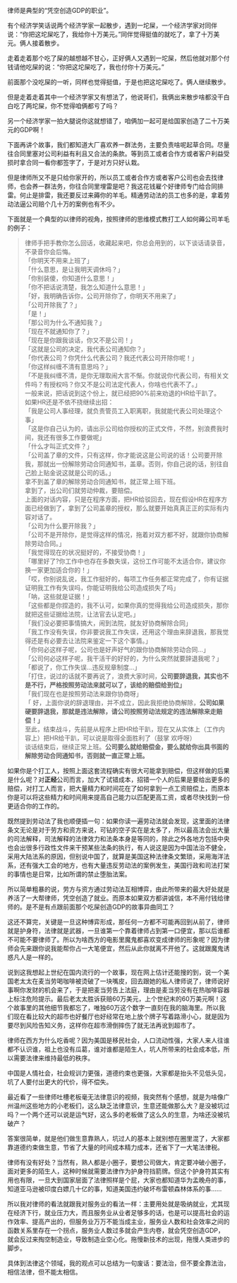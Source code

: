 



律师是典型的“凭空创造GDP的职业”。

有个经济学笑话说两个经济学家一起散步，遇到一坨屎，一个经济学家对同伴说：“你把这坨屎吃了，我给你十万美元。”同伴觉得挺值的就吃了，拿了十万美元。俩人接着散步。

走着走着那个吃了屎的越想越不甘心，正好俩人又遇到一坨屎，然后他就对那个付钱请他吃屎的说：“你把这坨屎吃了，我也付你十万美元。”

前面那个没吃屎的一听，同样也觉得挺值，于是也把这坨屎吃了。俩人继续散步。

但是走着走着其中一个经济学家又有想法了，他说哥们，我俩出来散步啥都没干白白吃了两坨屎，你不觉得咱俩都亏了吗？

另一个经济学家一拍大腿说你这就想错了，咱俩加一起可是给国家创造了二十万美元的GDP啊！

下面再讲个故事，我们都知道大厂喜欢养一群法务，主要负责啥呢起草合同。尽量往合同里塞对公司利益有利且又合法的条款。等到员工或者合作方或者客户利益受损时拿合同一看你都签字了，于是对方只好认栽。

但是律师所又不是只给你家开的，所以员工或者合作方或者客户公司也会去找律师，也会养一群法务，你往合同里埋雷是吧？我这花钱雇个好律师专门给合同排雷。何止是排雷，我还要反过来薅你的羊毛。精通劳动法的员工也多的是，拿着劳动法逼公司赔个几十万的案例也有不少。

下面就是一个典型的以律师的视角，按照律师的思维模式教打工人如何薅公司羊毛的例子：


> 律师手把手教你怎么回话，收藏起来吧，你总会用到的，以下谈话请录音，不录音你会后悔。  
> 「你明天不用来上班了」  
> 「什么意思，是让我明天调休吗？」  
> 「你别装傻，你知道什么意思！」  
> 「你不把话说清楚，我怎么知道什么意思！」  
> 「好，我明确告诉你，公司开除你了，你明天不用来了」  
> 「公司开除我了？」  
> 「是！」  
> 「那公司为什么不通知我？」  
> 「现在不就通知你了？」  
> 「现在是你跟我谈话，你又不是公司！」  
> 「这就是公司的决定，我代表公司通知你？」  
> 「你代表公司？你凭什么代表公司？我还代表公司开除你呢！」  
> 「你这样纠缠不清有意思吗？」  
> 「不是我纠缠不清，是你无理取闹大言不惭。你就说你代表公司，有相关文件吗？有授权吗？你又不是公司法定代表人，你啥也代表不了。」  
> 一般来说，把话说到这个份上，就已经把90%前来劝退的HR给干趴了。  
> 如果HR还是不依不挠继续出招：  
> 「我是公司人事经理，就负责管员工入职离职，我就能代表公司处理这个事」  
> 「这是你自己认为的，请出示公司给你授权的正式文件，不然，别浪费我时间，我还有很多工作要做呢」  
> 「什么才叫正式文件？」  
> 「公司盖了章的文件，只有这样，你才能说这是公司说的话！公司要开除我，那就出一份解除劳动合同通知书，盖章。否则，你自己说的话，别往自己脸上贴金说这就是公司的话。」  
> 拿不到盖了章的解除劳动合同通知书，就正常上班下班。  
> 拿到了，出公司们就劳动仲裁，要赔偿。  
> 上面的对话内容，只是在程序方面，把HR给驳回去，现在假设HR在程序方面已经做到了，拿到了公司盖章的授权，那么就要开始真真正正的实际有内容对话了。  
> 「公司为什么要开除我？」  
> 「公司不是开除你，是觉得这样的情况，拖着对双方都不好，就跟你协商解除劳动合同。」  
> 「我觉得现在的状况挺好的，不接受协商！」  
> 「哪里好了?你工作中也存在多数失误，这份工作可能不太适合你，建议你换一家更加适合你的！」  
> 「哎，你别说乱说，我工作挺好的，每项工作任务都正常完成了，你有证据证明我工作有失误吗，你能证明我给公司造成损失了吗」  
> 「呐，这些就是证据！」  
> 「这些都是你捏造的，我不认可，如果你真的觉得我给公司造成损失，那你就把这些证据给法院，让法官去认定吧。」  
> 「我们没必要把事情搞大，闹到法院，就友好协商解除合同」  
> 「我工作没有失误，你非要说我工作失误，还用这个理由来辞退我，那我觉得还是有必要去让法院来鉴定一下这个事情。」  
> 「你何必这样子呢，公司也是好声好气的跟你协商解除劳动合同...」  
> 「公司何必这样子呢，我干活干的好好的，为什么突然就要辞退我呢？」  
> 「都说了，你工作失误...违反规章制度...」  
> 「打住，说过的话就不要再说了，浪费大家时间，**公司要辞退我，其实也不是不行，严格按照劳动法来就可以了，该给的赔偿给到位」**  
> 「我们现在也是按照劳动法来跟你协商呀」  
> 「 好，上面你说的辞退理由，并不成立，因此我拒绝协商解除，**公司如果硬要辞退我，那就是违法解除，请公司按照劳动法规定的违法解除来走赔偿！」**  
> 至此，结束战斗，先前是从程序上把HR给干趴，现在又从实体上（工作内容上）把HR给干趴，可以说是取得全面胜利了（鼓掌 欢呼呀）  
> 谈话结束后，继续正常上班。**公司要么就给赔偿金，要么就给你出具书面的解除劳动合同通知书，否则就一直正常上班。**

如果你是个打工人，按照上面这套流程确实有很大可能拿到赔偿，但这样做的后果是什么呢？对**正经**公司而言，加大了试错成本，招错一个人的后果是要给出更多的赔偿，对打工人而言，把大量精力和时间花在了如何拿到一点工资赔偿上，而原本你是可以将这些精力和时间用来提高自己能力以匹配更高工资，或者尽快找到一份更适合你的工作的。

既然提到劳动法了我也顺便插一句：如果你读一遍劳动法就会发现，这里面的法律条文无论是对于劳方和资方来说，可钻的空子实在是太多了，所以最高法会出大量的司法解释，司法解释的法律效力和法条本身是等同的，除此之外各地方包括中央也会出很多行政性文件来干预某些法条的执行，有人说这是因为中国法治不健全，采用大陆法系的原因，但别说中国了，就算是美国这种法律条文繁琐，采用海洋法系，还有强大工会的地方，也有大量违反劳动法的案例发生，美国行政和司法打架的事情也是日常，比如所谓的禁止堕胎法案。

所以简单粗暴的说，劳方与资方通过劳动法互相博弈，由此所带来的最大好处就是养活了一大帮律师，凭空创造了就业。而原本如果双方都讲诚信，本不用付钱给律师的。是不是有点跟前面那个吃屎创造GDP的故事异曲同工？

这还不算完，关键是一旦这种博弈形成，那任何一方都不可能再回到从前了，律师就是护身符，法律就是武器，一旦谁第一个靠着律师占到第一口便宜，那以后谁都不可能不要律师了。所以为啥西方的电影里魔鬼都喜欢变成律师的形象呢？因为律师会先来跟你说我能帮你占一大笔便宜，然后从此你就离不开他了。这就跟魔鬼诱惑凡人是一样的。

说到这我想起上世纪在国内流行的一个故事，现在网上估计还能搜的到，说一个美国老太太在麦当劳喝咖啡被烫破了一块嘴皮，回去跟她的私人律师说了，律师说好事啊你发财的机会来了，于是把麦当劳告上法庭，理由是麦当劳没有在热咖啡容器上标注危险提示。最后老太太胜诉获赔60万美元，上个世纪末的60万美元啊！这个故事里的其他细节我都忘了，唯独60万这个数字一直刻在我的脑海里。所以我们现在看比较大的超市也好餐厅也好经常在地上放个牌子写着路滑小心，就是因为要尽到风险告知义务，这样你在超市滑倒摔伤了就无法再讹到超市了。

律师在西方为什么吃香呢？因为美国是移民社会，人口流动性强，大家人来人往谁都不认识谁，祖上也没有瓜葛，谁对谁都是陌生人，坑人所带来的社会成本低，所以需要法律来维持最低的秩序。

中国是人情社会，社会规训力更强，道德约束也更强，大家都是抬头不见低头见，坑了人要付出更大的代价，得不偿失。

最近看了一些律师吐槽老板毫无法律意识的视频，我突然有个感想，就是为啥像广州温州这些地方的小老板们，这么缺乏法律意识，生意还能做那么大？是没被坑过吗？一个两个还可以说是运气好，这么多的老板做了这么久的生意，为啥还没被坑破产？

答案很简单，就是他们做生意靠熟人，坑过人的基本上就别想在圈里混了，大家都靠道德约束做生意，节省了大量的时间成本精力成本，还省下了一大笔法律税。

律师有没有好处？当然有，熟人都是小圈子，要想公司做大，肯定要冲破小圈子，面对更多的陌生人，这种时候就需要法律作为护身符挡箭牌。但这个护身符其实有用也有限，一旦大到国家层面了法律照样是个屁，大家也都知道华为孟晚舟的事，知道亚马逊被印度白嫖几十亿的事，知道美国违约破坏布雷顿森林体系的事……

所以我对律师的看法就跟我对服务业的看法一样：主要用处就是吸纳就业，尤其现在经济下行，就业压力大，而且服务业从业者足够多的话，也是可以提高社会的运作效率、提高产出的，但服务业万万不能当成主业，服务业人数和社会效率之间的函数关系里存在一个拐点，服务业人数过多就会产生内卷，就会凭空创造GDP，就会反过来掏空制造业，导致制造业空心化。拖慢新技术的出现，拖慢人类进步的脚步。

具体到法律这个领域，我的观点可以总结为一句废话：要法治，但不要全靠法治，相信法律，但不能太相信。





